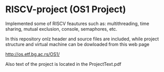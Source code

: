 # RISCV-project (OS1 Project)

Implemented some of RISCV feautures such as: multithreading, time sharing, mutual exclusion, console, semaphores, etc.

In this repository onlz header and source files are included, while project structure and virtual machine can be dowloaded from this web page

http://os.etf.bg.ac.rs/OS1/

Also text of the project is located in the ProjectText.pdf
